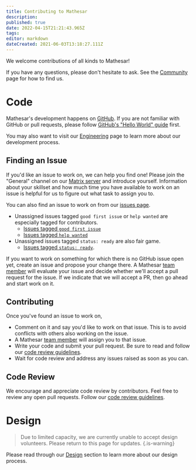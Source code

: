 ```yaml
---
title: Contributing to Mathesar
description: 
published: true
date: 2022-04-15T21:21:43.965Z
tags: 
editor: markdown
dateCreated: 2021-06-03T13:18:27.111Z
---
```


We welcome contributions of all kinds to Mathesar!

If you have any questions, please don't hesitate to ask. See the [Community](/community) page for how to find us.

# Code
Mathesar's development happens on [GitHub](https://github.com/centerofci/mathesar). If you are not familiar with GitHub or pull requests, please follow [GitHub's "Hello World" guide](https://guides.github.com/activities/hello-world/) first.

You may also want to visit our [Engineering](/engineering) page to learn more about our development process.

## Finding an Issue

If you'd like an issue to work on, we can help you find one! Please join the "General" channel on our [Matrix server](/community) and introduce yourself. Information about your skillset and how much time you have available to work on an issue is helpful for us to figure out what task to assign you to.

You can also find an issue to work on from our [issues page](https://github.com/centerofci/mathesar/issues).
  - Unassigned issues tagged `good first issue` or `help wanted` are especially tagged for contributors.
    - [Issues tagged `good first issue`](https://github.com/centerofci/mathesar/issues?q=is%3Aopen+is%3Aissue+no%3Aassignee+label%3A%22good+first+issue%22)
    - [Issues tagged `help wanted`](https://github.com/centerofci/mathesar/issues?q=is%3Aopen+is%3Aissue+no%3Aassignee+label%3A%22help+wanted%22)
  - Unassigned issues tagged `status: ready` are also fair game.
    - [Issues tagged `status: ready`](https://github.com/centerofci/mathesar/issues?q=is%3Aopen+is%3Aissue+label%3A%22status%3A+ready%22+no%3Aassignee).

If you want to work on something for which there is no GitHub issue open yet, create an issue and propose your change there. A Mathesar [team member](/team) will evaluate your issue and decide whether we'll accept a pull request for the issue. If we indicate that we will accept a PR, then go ahead and start work on it.

## Contributing
Once you've found an issue to work on, 

- Comment on it and say you'd like to work on that issue. This is to avoid conflicts with others also working on the issue.
- A Mathesar [team member](/team) will assign you to that issue.
- Write your code and submit your pull request. Be sure to read and follow our [code review guidelines](/engineering/code-review).
- Wait for code review and address any issues raised as soon as you can.

## Code Review
We encourage and appreciate code review by contributors. Feel free to review any open pull requests. Follow our [code review guidelines](/engineering/code-review).

# Design
> Due to limited capacity, we are currently unable to accept design volunteers. Please return to this page for updates.
{.is-warning}

Please read through our [Design](/design) section to learn more about our design process.
